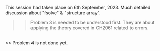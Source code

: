 This session had taken place on 6th September, 2023. Much detailed discussion about "fsolve" & "structure array".
<br/>
>> Problem 3 is needed to be understood first. They are about applying the theory covered in CH2061 related to errors.
<br/>
>> Problem 4 is not done yet.
<br/>
